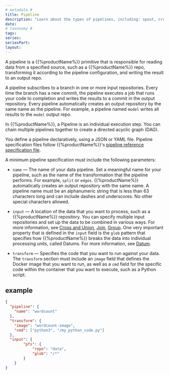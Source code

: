```yaml
---
# metadata # 
title: Pipeline
description: "Learn about the types of pipelines, including: spout, cron, and service pipelines."
date: 
# taxonomy #
tags: 
series:
seriesPart:
layout: 
--- 
```



A pipeline is a {{%productName%}} primitive that is responsible for reading data
from a specified source, such as a {{%productName%}} repo, transforming it
according to the pipeline configuration, and writing the result
to an output repo.

A pipeline subscribes to a branch in one or more input repositories.
Every time the branch has a new commit, the pipeline executes a job
that runs your code to completion and writes the results to a commit
in the output repository. Every pipeline automatically creates
an output repository by the same name as the pipeline. For example,
a pipeline named `model` writes all results to the
`model` output repo.

In {{%productName%}}, a Pipeline is an individual execution step. You can
chain multiple pipelines together to create a directed acyclic
graph (DAG).

You define a pipeline declaratively, using a JSON or YAML file. 
Pipeline specification files follow {{%productName%}}'s [pipeline reference specification file](../../../reference/pipeline-spec).

A minimum pipeline specification must include the following parameters:

- `name` — The name of your data pipeline. Set a meaningful name for
  your pipeline, such as the name of the transformation that the
  pipeline performs. For example, `split` or `edges`. {{%productName%}}
  automatically creates an output repository with the same name.
  A pipeline name must be an alphanumeric string that is less than
  63 characters long and can include dashes and underscores.
  No other special characters allowed.

- `input` — A location of the data that you want to process, such as a
  {{%productName%}} repository. You can specify multiple input
  repositories and set up the data to be combined in various ways.
  For more information, see [Cross and Union](../datum/cross-union), 
  [Join](../datum/join), [Group](../datum/group).
  One very important property that is defined in the `input` field
  is the `glob` pattern that specifies how {{%productName%}} breaks the data into
  individual processing units, called Datums. For more information, see
  [Datum](../datum/).

- `transform` — Specifies the code that you want to run against your
  data. The `transform` section must include an `image` field that
  defines the Docker image that you want to
  run, as well as a `cmd` field for the specific code within the
  container that you want to execute, such as a Python script.

## example
```json
{
  "pipeline": {
    "name": "wordcount"
  },
  "transform": {
    "image": "wordcount-image",
    "cmd": ["python3", "/my_python_code.py"]
  },
  "input": {
        "pfs": {
            "repo": "data",
            "glob": "/*"
        }
    }
}
```
 